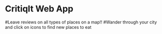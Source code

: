 # CritiqIt Web App

#Leave reviews on all types of places on a map!! 
#Wander through your city and click on icons to find new places to eat
